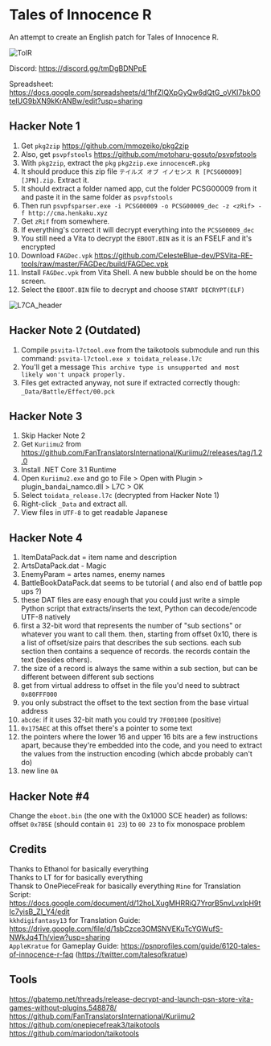 # Tales of Innocence R

An attempt to create an English patch for Tales of Innocence R.

![ToIR](https://raw.githubusercontent.com/pnvnd/Tales-of-Innocence-R/main/toir.png)

Discord: https://discord.gg/tmDgBDNPpE  

Spreadsheet: https://docs.google.com/spreadsheets/d/1hfZIQXpGyQw6dQtG_oVKI7bkO0teIUG9bXN9kKrANBw/edit?usp=sharing  


## Hacker Note 1

1. Get `pkg2zip` https://github.com/mmozeiko/pkg2zip 
2. Also, get `psvpfstools` https://github.com/motoharu-gosuto/psvpfstools
3. With `pkg2zip`, extract the `pkg` `pkg2zip.exe` `innocenceR.pkg`
4. It should produce this zip file `テイルズ オブ イノセンス R [PCSG00009] [JPN].zip`. Extract it.
5. It should extract a folder named app, cut the folder PCSG00009 from it and paste it in the same folder as `psvpfstools`
6. Then run `psvpfsparser.exe -i PCSG00009 -o PCSG00009_dec -z <zRif> -f http://cma.henkaku.xyz`
7. Get `zRif` from somewhere.
8. If everything's correct it will decrypt everything into the `PCSG00009_dec`
9. You still need a Vita to decrypt the `EBOOT.BIN` as it is an FSELF and it's encrypted
10. Download `FAGDec.vpk` https://github.com/CelesteBlue-dev/PSVita-RE-tools/raw/master/FAGDec/build/FAGDec.vpk
11. Install `FAGDec.vpk` from Vita Shell.  A new bubble should be on the home screen.
12. Select the `EBOOT.BIN` file to decrypt and choose `START DECRYPT(ELF)`

![L7CA_header](https://raw.githubusercontent.com/pnvnd/Tales-of-Innocence-R/main/L7CA_decrypted.png)


## Hacker Note 2 (Outdated)

1. Compile `psvita-l7ctool.exe` from the taikotools submodule and run this command: `psvita-l7ctool.exe x toidata_release.l7c`
2. You'll get a message `This archive type is unsupported and most likely won't unpack properly.`
3. Files get extracted anyway, not sure if extracted correctly though: `_Data/Battle/Effect/00.pck`

## Hacker Note 3

1. Skip Hacker Note 2
2. Get `Kuriimu2` from https://github.com/FanTranslatorsInternational/Kuriimu2/releases/tag/1.2.0
3. Install .NET Core 3.1 Runtime
4. Open `Kuriimu2.exe` and go to File > Open with Plugin > plugin_bandai_namco.dll > L7C > OK
5. Select `toidata_release.l7c` (decrypted from Hacker Note 1)
6. Right-click `_Data` and extract all.
7. View files in `UTF-8` to get readable Japanese

## Hacker Note 4
1. ItemDataPack.dat = item name and description
2. ArtsDataPack.dat - Magic
3. EnemyParam = artes names, enemy names
4. BattleBookDataPack.dat seems to be tutorial ( and also end of battle pop ups ?)
5. these DAT files are easy enough that you could just write a simple Python script that extracts/inserts the text, Python can decode/encode UTF-8 natively
6. first a 32-bit word that represents the number of "sub sections" or whatever you want to call them. then, starting from offset 0x10, there is a list of offset/size pairs that describes the sub sections. each sub section then contains a sequence of records. the records contain the text (besides others).
7. the size of a record is always the same within a sub section, but can be different between different sub sections
8. get from virtual address to offset in the file you'd need to subtract `0x80FFF000`
9. you only substract the offset to the text section from the base virtual address
10. `abcde`: if it uses 32-bit math you could try `7F001000` (positive)
11. `0x175AEC` at this offset there's a pointer to some text
12. the pointers where the lower 16 and upper 16 bits are a few instructions apart, because they're embedded into the code, and you need to extract the values from the instruction encoding (which abcde probably can't do)
13. new line `0A`

## Hacker Note #4
Change the `eboot.bin` (the one with the 0x1000 SCE header) as follows: offset `0x7B5E` (should contain `01 23`) to `00 23` to fix monospace problem

## Credits
Thanks to Ethanol for basically everything  
Thanks to LT for for basically everything  
Thansk to OnePieceFreak for basically everything
`Mine` for Translation Script: https://docs.google.com/document/d/12hoLXugMHRRiQ7YrqrB5nvLvxlpH9tIc7yisB_ZI_Y4/edit  
`kkhdigifantasy13` for Translation Guide: https://drive.google.com/file/d/1sbCzce3OMSNVEKuTcYGWufS-NWkJq4Th/view?usp=sharing  
`AppleKratue` for Gameplay Guide: https://psnprofiles.com/guide/6120-tales-of-innocence-r-faq (https://twitter.com/talesofkratue)  

## Tools
https://gbatemp.net/threads/release-decrypt-and-launch-psn-store-vita-games-without-plugins.548878/
https://github.com/FanTranslatorsInternational/Kuriimu2  
https://github.com/onepiecefreak3/taikotools  
https://github.com/mariodon/taikotools  
